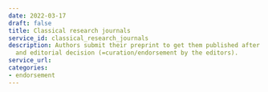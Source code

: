 ```yaml
---
date: 2022-03-17
draft: false
title: Classical research journals
service_id: classical_research_journals
description: Authors submit their preprint to get them published after peer-review
  and editorial decision (=curation/endorsement by the editors).
service_url:
categories:
- endorsement
---
```



